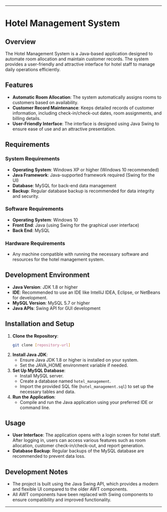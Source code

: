 

---

# Hotel Management System

## Overview
The Hotel Management System is a Java-based application designed to automate room allocation and maintain customer records. The system provides a user-friendly and attractive interface for hotel staff to manage daily operations efficiently.

## Features
- **Automatic Room Allocation**: The system automatically assigns rooms to customers based on availability.
- **Customer Record Maintenance**: Keeps detailed records of customer information, including check-in/check-out dates, room assignments, and billing details.
- **User-Friendly Interface**: The interface is designed using Java Swing to ensure ease of use and an attractive presentation.

## Requirements

### System Requirements
- **Operating System**: Windows XP or higher (Windows 10 recommended)
- **Java Framework**: Java-supported framework required (Swing for the UI)
- **Database**: MySQL for back-end data management
- **Backup**: Regular database backup is recommended for data integrity and security.

### Software Requirements
- **Operating System**: Windows 10
- **Front End**: Java (using Swing for the graphical user interface)
- **Back End**: MySQL

### Hardware Requirements
- Any machine compatible with running the necessary software and resources for the hotel management system.

## Development Environment
- **Java Version**: JDK 1.8 or higher
- **IDE**: Recommended to use an IDE like IntelliJ IDEA, Eclipse, or NetBeans for development.
- **MySQL Version**: MySQL 5.7 or higher
- **Java APIs**: Swing API for GUI development

## Installation and Setup
1. **Clone the Repository**:
   ```bash
   git clone [repository-url]
   ```
2. **Install Java JDK**:
   - Ensure Java JDK 1.8 or higher is installed on your system.
   - Set the JAVA_HOME environment variable if needed.
3. **Set Up MySQL Database**:
   - Install MySQL server.
   - Create a database named `hotel_management`.
   - Import the provided SQL file (`hotel_management.sql`) to set up the necessary tables and data.
4. **Run the Application**:
   - Compile and run the Java application using your preferred IDE or command line.

## Usage
- **User Interface**: The application opens with a login screen for hotel staff. After logging in, users can access various features such as room allocation, customer check-in/check-out, and report generation.
- **Database Backup**: Regular backups of the MySQL database are recommended to prevent data loss.

## Development Notes
- The project is built using the Java Swing API, which provides a modern and flexible UI compared to the older AWT components.
- All AWT components have been replaced with Swing components to ensure compatibility and improved functionality.





---
